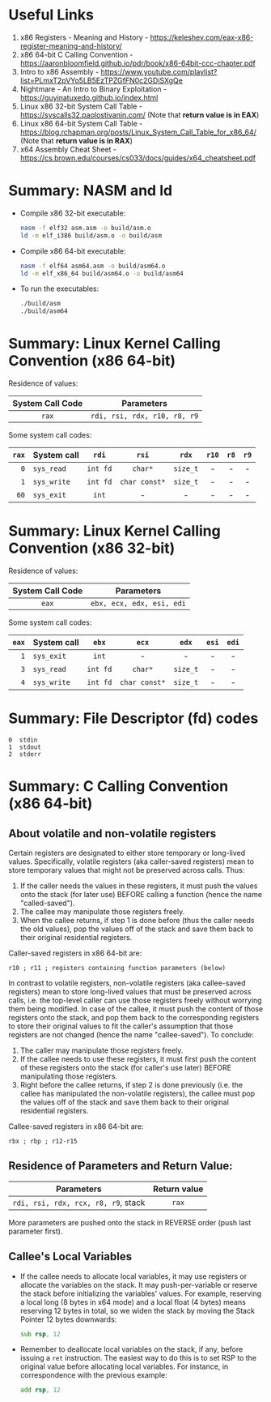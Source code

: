 # Useful Links

1. x86 Registers - Meaning and History - <https://keleshev.com/eax-x86-register-meaning-and-history/>
2. x86 64-bit C Calling Convention - <https://aaronbloomfield.github.io/pdr/book/x86-64bit-ccc-chapter.pdf>
3. Intro to x86 Assembly - <https://www.youtube.com/playlist?list=PLmxT2pVYo5LB5EzTPZGfFN0c2GDiSXgQe>
4. Nightmare - An Intro to Binary Exploitation - <https://guyinatuxedo.github.io/index.html>
5. Linux x86 32-bit System Call Table - <https://syscalls32.paolostivanin.com/> (Note that **return value is in EAX**)
6. Linux x86 64-bit System Call Table - <https://blog.rchapman.org/posts/Linux_System_Call_Table_for_x86_64/> (Note that **return value is in RAX**)
7. x64 Assembly Cheat Sheet - <https://cs.brown.edu/courses/cs033/docs/guides/x64_cheatsheet.pdf>


# Summary: NASM and ld
 - Compile x86 32-bit executable:
	```sh
	nasm -f elf32 asm.asm -o build/asm.o
	ld -m elf_i386 build/asm.o -o build/asm
	```

 - Compile x86 64-bit executable:
	```sh
	nasm -f elf64 asm64.asm -o build/asm64.o
	ld -m elf_x86_64 build/asm64.o -o build/asm64
	```

 - To run the executables:
	```sh
	./build/asm
	./build/asm64
	```


# Summary: Linux Kernel Calling Convention (x86 64-bit)

Residence of values:

|   System Call Code  |                         Parameters                          |
| :-----------------: | :---------------------------------------------------------: |
|        `rax`        |              `rdi, rsi, rdx, r10, r8, r9`                   |

Some system call codes:

| `rax` | System call |   `rdi`   |     `rsi`     |   `rdx`  | `r10` |  `r8` | `r9` |
| ----: | :---------- | :-------: | :-----------: | :------: | :---: | :---: | :--: |
|   `0` | `sys_read`  |  `int fd` |    `char*`    | `size_t` |   -   |   -   |   -  |
|   `1` | `sys_write` |  `int fd` | `char const*` | `size_t` |   -   |   -   |   -  |
|  `60` | `sys_exit`  |   `int`   |       -       |     -    |   -   |   -   |   -  |


# Summary: Linux Kernel Calling Convention (x86 32-bit)

Residence of values:

|   System Call Code  |                         Parameters                   |
| :-----------------: | :--------------------------------------------------: |
|        `eax`        |               `ebx, ecx, edx, esi, edi`              |

Some system call codes:

| `eax` | System call |   `ebx`   |     `ecx`     |   `edx`  | `esi` | `edi` |
| ----: | :---------- | :-------: | :-----------: | :------: | :---: | :---: |
|   `1` | `sys_exit`  |   `int`   |       -       |     -    |   -   |   -   |
|   `3` | `sys_read`  |  `int fd` |    `char*`    | `size_t` |   -   |   -   |
|   `4` | `sys_write` |  `int fd` | `char const*` | `size_t` |   -   |   -   |


# Summary: File Descriptor (fd) codes

	0  stdin
	1  stdout
	2  stderr

# Summary: C Calling Convention (x86 64-bit)
## About volatile and non-volatile registers

Certain registers are designated to either store temporary or long-lived
values. Specifically, volatile registers (aka caller-saved registers) mean
to store temporary values that might not be preserved across calls. Thus:

1. If the caller needs the values in these registers, it must push the
values onto the stack (for later use) BEFORE calling a function (hence
the name "called-saved").
2. The callee may manipulate those registers freely.
3. When the callee returns, if step 1 is done before (thus the caller needs
the old values), pop the values off of the stack and save them back to their
original residential registers. 

Caller-saved registers in x86 64-bit are:

	r10 ; r11 ; registers containing function parameters (below)

In contrast to volatile registers, non-volatile registers (aka callee-saved
registers) mean to store long-lived values that must be preserved across
calls, i.e. the top-level caller can use those registers freely without
worrying them being modified. In case of the callee, it must push the content
of those registers onto the stack, and pop them back to the corresponding
registers to store their original values to fit the caller's assumption that
those registers are not changed (hence the name "callee-saved"). To conclude:

1. The caller may manipulate those registers freely.
2. If the callee needs to use these registers, it must first push the content
of these registers onto the stack (for caller's use later) BEFORE manipulating
those registers.
3. Right before the callee returns, if step 2 is done previously (i.e. the
callee has manipulated the non-volatile registers), the callee  must pop the
values off of the stack and save them back to their original residential
registers.

Callee-saved registers in x86 64-bit are:

	rbx ; rbp ; r12-r15


## Residence of Parameters and Return Value:

|               Parameters                 |    Return value    |
| :--------------------------------------: | :----------------: |
|   `rdi, rsi, rdx, rcx, r8, r9`, stack    |       `rax`        |

More parameters are pushed onto the stack in REVERSE order (push last parameter first).


## Callee's Local Variables
 - If the callee needs to allocate local variables, it may use registers or
allocate the variables on the stack. It may push-per-variable or reserve the
stack before initializing the variables' values. For example, reserving a
local long (8 bytes in x64 mode) and a local float (4 bytes) means reserving
12 bytes in total, so we widen the stack by moving the Stack Pointer 12 bytes
downwards:

	```asm
	sub rsp, 12
	```

 - Remember to deallocate local variables on the stack, if any, before issuing
a `ret` instruction. The easiest way to do this is to set RSP to the original
value before allocating local variables. For instance, in correspondence with the previous example:
	```asm
	add rsp, 12
	```

